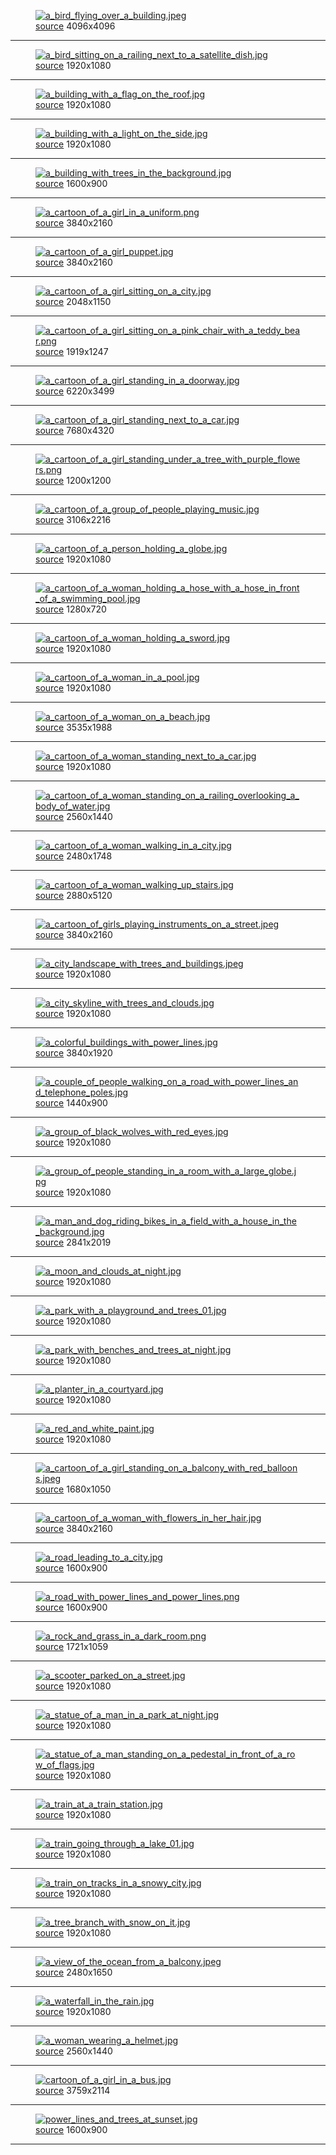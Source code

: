 
<figure>
    <a href="a_bird_flying_over_a_building.jpeg"><img alt="a_bird_flying_over_a_building.jpeg" src="a_bird_flying_over_a_building.jpeg"></a>
    <figcaption>
        <a href="https://github.com/dharmx/walls/blob/main/anime/a_bird_flying_over_a_building.jpeg">source</a>
        4096x4096
    </figcaption>
</figure>
<hr>
            
<figure>
    <a href="a_bird_sitting_on_a_railing_next_to_a_satellite_dish.jpg"><img alt="a_bird_sitting_on_a_railing_next_to_a_satellite_dish.jpg" src="a_bird_sitting_on_a_railing_next_to_a_satellite_dish.jpg"></a>
    <figcaption>
        <a href="https://github.com/dharmx/walls/blob/main/anime/a_bird_sitting_on_a_railing_next_to_a_satellite_dish.jpg">source</a>
        1920x1080
    </figcaption>
</figure>
<hr>
            
<figure>
    <a href="a_building_with_a_flag_on_the_roof.jpg"><img alt="a_building_with_a_flag_on_the_roof.jpg" src="a_building_with_a_flag_on_the_roof.jpg"></a>
    <figcaption>
        <a href="https://github.com/dharmx/walls/blob/main/anime/a_building_with_a_flag_on_the_roof.jpg">source</a>
        1920x1080
    </figcaption>
</figure>
<hr>
            
<figure>
    <a href="a_building_with_a_light_on_the_side.jpg"><img alt="a_building_with_a_light_on_the_side.jpg" src="a_building_with_a_light_on_the_side.jpg"></a>
    <figcaption>
        <a href="https://github.com/dharmx/walls/blob/main/anime/a_building_with_a_light_on_the_side.jpg">source</a>
        1920x1080
    </figcaption>
</figure>
<hr>
            
<figure>
    <a href="a_building_with_trees_in_the_background.jpg"><img alt="a_building_with_trees_in_the_background.jpg" src="a_building_with_trees_in_the_background.jpg"></a>
    <figcaption>
        <a href="https://github.com/dharmx/walls/blob/main/anime/a_building_with_trees_in_the_background.jpg">source</a>
        1600x900
    </figcaption>
</figure>
<hr>
            
<figure>
    <a href="a_cartoon_of_a_girl_in_a_uniform.png"><img alt="a_cartoon_of_a_girl_in_a_uniform.png" src="a_cartoon_of_a_girl_in_a_uniform.png"></a>
    <figcaption>
        <a href="https://github.com/dharmx/walls/blob/main/anime/a_cartoon_of_a_girl_in_a_uniform.png">source</a>
        3840x2160
    </figcaption>
</figure>
<hr>
            
<figure>
    <a href="a_cartoon_of_a_girl_puppet.jpg"><img alt="a_cartoon_of_a_girl_puppet.jpg" src="a_cartoon_of_a_girl_puppet.jpg"></a>
    <figcaption>
        <a href="https://github.com/dharmx/walls/blob/main/anime/a_cartoon_of_a_girl_puppet.jpg">source</a>
        3840x2160
    </figcaption>
</figure>
<hr>
            
<figure>
    <a href="a_cartoon_of_a_girl_sitting_on_a_city.jpg"><img alt="a_cartoon_of_a_girl_sitting_on_a_city.jpg" src="a_cartoon_of_a_girl_sitting_on_a_city.jpg"></a>
    <figcaption>
        <a href="https://github.com/dharmx/walls/blob/main/anime/a_cartoon_of_a_girl_sitting_on_a_city.jpg">source</a>
        2048x1150
    </figcaption>
</figure>
<hr>
            
<figure>
    <a href="a_cartoon_of_a_girl_sitting_on_a_pink_chair_with_a_teddy_bear.png"><img alt="a_cartoon_of_a_girl_sitting_on_a_pink_chair_with_a_teddy_bear.png" src="a_cartoon_of_a_girl_sitting_on_a_pink_chair_with_a_teddy_bear.png"></a>
    <figcaption>
        <a href="https://github.com/dharmx/walls/blob/main/anime/a_cartoon_of_a_girl_sitting_on_a_pink_chair_with_a_teddy_bear.png">source</a>
        1919x1247
    </figcaption>
</figure>
<hr>
            
<figure>
    <a href="a_cartoon_of_a_girl_standing_in_a_doorway.jpg"><img alt="a_cartoon_of_a_girl_standing_in_a_doorway.jpg" src="a_cartoon_of_a_girl_standing_in_a_doorway.jpg"></a>
    <figcaption>
        <a href="https://github.com/dharmx/walls/blob/main/anime/a_cartoon_of_a_girl_standing_in_a_doorway.jpg">source</a>
        6220x3499
    </figcaption>
</figure>
<hr>
            
<figure>
    <a href="a_cartoon_of_a_girl_standing_next_to_a_car.jpg"><img alt="a_cartoon_of_a_girl_standing_next_to_a_car.jpg" src="a_cartoon_of_a_girl_standing_next_to_a_car.jpg"></a>
    <figcaption>
        <a href="https://github.com/dharmx/walls/blob/main/anime/a_cartoon_of_a_girl_standing_next_to_a_car.jpg">source</a>
        7680x4320
    </figcaption>
</figure>
<hr>
            
<figure>
    <a href="a_cartoon_of_a_girl_standing_under_a_tree_with_purple_flowers.png"><img alt="a_cartoon_of_a_girl_standing_under_a_tree_with_purple_flowers.png" src="a_cartoon_of_a_girl_standing_under_a_tree_with_purple_flowers.png"></a>
    <figcaption>
        <a href="https://github.com/dharmx/walls/blob/main/anime/a_cartoon_of_a_girl_standing_under_a_tree_with_purple_flowers.png">source</a>
        1200x1200
    </figcaption>
</figure>
<hr>
            
<figure>
    <a href="a_cartoon_of_a_group_of_people_playing_music.jpg"><img alt="a_cartoon_of_a_group_of_people_playing_music.jpg" src="a_cartoon_of_a_group_of_people_playing_music.jpg"></a>
    <figcaption>
        <a href="https://github.com/dharmx/walls/blob/main/anime/a_cartoon_of_a_group_of_people_playing_music.jpg">source</a>
        3106x2216
    </figcaption>
</figure>
<hr>
            
<figure>
    <a href="a_cartoon_of_a_person_holding_a_globe.jpg"><img alt="a_cartoon_of_a_person_holding_a_globe.jpg" src="a_cartoon_of_a_person_holding_a_globe.jpg"></a>
    <figcaption>
        <a href="https://github.com/dharmx/walls/blob/main/anime/a_cartoon_of_a_person_holding_a_globe.jpg">source</a>
        1920x1080
    </figcaption>
</figure>
<hr>
            
<figure>
    <a href="a_cartoon_of_a_woman_holding_a_hose_with_a_hose_in_front_of_a_swimming_pool.jpg"><img alt="a_cartoon_of_a_woman_holding_a_hose_with_a_hose_in_front_of_a_swimming_pool.jpg" src="a_cartoon_of_a_woman_holding_a_hose_with_a_hose_in_front_of_a_swimming_pool.jpg"></a>
    <figcaption>
        <a href="https://github.com/dharmx/walls/blob/main/anime/a_cartoon_of_a_woman_holding_a_hose_with_a_hose_in_front_of_a_swimming_pool.jpg">source</a>
        1280x720
    </figcaption>
</figure>
<hr>
            
<figure>
    <a href="a_cartoon_of_a_woman_holding_a_sword.jpg"><img alt="a_cartoon_of_a_woman_holding_a_sword.jpg" src="a_cartoon_of_a_woman_holding_a_sword.jpg"></a>
    <figcaption>
        <a href="https://github.com/dharmx/walls/blob/main/anime/a_cartoon_of_a_woman_holding_a_sword.jpg">source</a>
        1920x1080
    </figcaption>
</figure>
<hr>
            
<figure>
    <a href="a_cartoon_of_a_woman_in_a_pool.jpg"><img alt="a_cartoon_of_a_woman_in_a_pool.jpg" src="a_cartoon_of_a_woman_in_a_pool.jpg"></a>
    <figcaption>
        <a href="https://github.com/dharmx/walls/blob/main/anime/a_cartoon_of_a_woman_in_a_pool.jpg">source</a>
        1920x1080
    </figcaption>
</figure>
<hr>
            
<figure>
    <a href="a_cartoon_of_a_woman_on_a_beach.jpg"><img alt="a_cartoon_of_a_woman_on_a_beach.jpg" src="a_cartoon_of_a_woman_on_a_beach.jpg"></a>
    <figcaption>
        <a href="https://github.com/dharmx/walls/blob/main/anime/a_cartoon_of_a_woman_on_a_beach.jpg">source</a>
        3535x1988
    </figcaption>
</figure>
<hr>
            
<figure>
    <a href="a_cartoon_of_a_woman_standing_next_to_a_car.jpg"><img alt="a_cartoon_of_a_woman_standing_next_to_a_car.jpg" src="a_cartoon_of_a_woman_standing_next_to_a_car.jpg"></a>
    <figcaption>
        <a href="https://github.com/dharmx/walls/blob/main/anime/a_cartoon_of_a_woman_standing_next_to_a_car.jpg">source</a>
        1920x1080
    </figcaption>
</figure>
<hr>
            
<figure>
    <a href="a_cartoon_of_a_woman_standing_on_a_railing_overlooking_a_body_of_water.jpg"><img alt="a_cartoon_of_a_woman_standing_on_a_railing_overlooking_a_body_of_water.jpg" src="a_cartoon_of_a_woman_standing_on_a_railing_overlooking_a_body_of_water.jpg"></a>
    <figcaption>
        <a href="https://github.com/dharmx/walls/blob/main/anime/a_cartoon_of_a_woman_standing_on_a_railing_overlooking_a_body_of_water.jpg">source</a>
        2560x1440
    </figcaption>
</figure>
<hr>
            
<figure>
    <a href="a_cartoon_of_a_woman_walking_in_a_city.jpg"><img alt="a_cartoon_of_a_woman_walking_in_a_city.jpg" src="a_cartoon_of_a_woman_walking_in_a_city.jpg"></a>
    <figcaption>
        <a href="https://github.com/dharmx/walls/blob/main/anime/a_cartoon_of_a_woman_walking_in_a_city.jpg">source</a>
        2480x1748
    </figcaption>
</figure>
<hr>
            
<figure>
    <a href="a_cartoon_of_a_woman_walking_up_stairs.jpg"><img alt="a_cartoon_of_a_woman_walking_up_stairs.jpg" src="a_cartoon_of_a_woman_walking_up_stairs.jpg"></a>
    <figcaption>
        <a href="https://github.com/dharmx/walls/blob/main/anime/a_cartoon_of_a_woman_walking_up_stairs.jpg">source</a>
        2880x5120
    </figcaption>
</figure>
<hr>
            
<figure>
    <a href="a_cartoon_of_girls_playing_instruments_on_a_street.jpeg"><img alt="a_cartoon_of_girls_playing_instruments_on_a_street.jpeg" src="a_cartoon_of_girls_playing_instruments_on_a_street.jpeg"></a>
    <figcaption>
        <a href="https://github.com/dharmx/walls/blob/main/anime/a_cartoon_of_girls_playing_instruments_on_a_street.jpeg">source</a>
        3840x2160
    </figcaption>
</figure>
<hr>
            
<figure>
    <a href="a_city_landscape_with_trees_and_buildings.jpeg"><img alt="a_city_landscape_with_trees_and_buildings.jpeg" src="a_city_landscape_with_trees_and_buildings.jpeg"></a>
    <figcaption>
        <a href="https://github.com/dharmx/walls/blob/main/anime/a_city_landscape_with_trees_and_buildings.jpeg">source</a>
        1920x1080
    </figcaption>
</figure>
<hr>
            
<figure>
    <a href="a_city_skyline_with_trees_and_clouds.jpg"><img alt="a_city_skyline_with_trees_and_clouds.jpg" src="a_city_skyline_with_trees_and_clouds.jpg"></a>
    <figcaption>
        <a href="https://github.com/dharmx/walls/blob/main/anime/a_city_skyline_with_trees_and_clouds.jpg">source</a>
        1920x1080
    </figcaption>
</figure>
<hr>
            
<figure>
    <a href="a_colorful_buildings_with_power_lines.jpg"><img alt="a_colorful_buildings_with_power_lines.jpg" src="a_colorful_buildings_with_power_lines.jpg"></a>
    <figcaption>
        <a href="https://github.com/dharmx/walls/blob/main/anime/a_colorful_buildings_with_power_lines.jpg">source</a>
        3840x1920
    </figcaption>
</figure>
<hr>
            
<figure>
    <a href="a_couple_of_people_walking_on_a_road_with_power_lines_and_telephone_poles.jpg"><img alt="a_couple_of_people_walking_on_a_road_with_power_lines_and_telephone_poles.jpg" src="a_couple_of_people_walking_on_a_road_with_power_lines_and_telephone_poles.jpg"></a>
    <figcaption>
        <a href="https://github.com/dharmx/walls/blob/main/anime/a_couple_of_people_walking_on_a_road_with_power_lines_and_telephone_poles.jpg">source</a>
        1440x900
    </figcaption>
</figure>
<hr>
            
<figure>
    <a href="a_group_of_black_wolves_with_red_eyes.jpg"><img alt="a_group_of_black_wolves_with_red_eyes.jpg" src="a_group_of_black_wolves_with_red_eyes.jpg"></a>
    <figcaption>
        <a href="https://github.com/dharmx/walls/blob/main/anime/a_group_of_black_wolves_with_red_eyes.jpg">source</a>
        1920x1080
    </figcaption>
</figure>
<hr>
            
<figure>
    <a href="a_group_of_people_standing_in_a_room_with_a_large_globe.jpg"><img alt="a_group_of_people_standing_in_a_room_with_a_large_globe.jpg" src="a_group_of_people_standing_in_a_room_with_a_large_globe.jpg"></a>
    <figcaption>
        <a href="https://github.com/dharmx/walls/blob/main/anime/a_group_of_people_standing_in_a_room_with_a_large_globe.jpg">source</a>
        1920x1080
    </figcaption>
</figure>
<hr>
            
<figure>
    <a href="a_man_and_dog_riding_bikes_in_a_field_with_a_house_in_the_background.jpg"><img alt="a_man_and_dog_riding_bikes_in_a_field_with_a_house_in_the_background.jpg" src="a_man_and_dog_riding_bikes_in_a_field_with_a_house_in_the_background.jpg"></a>
    <figcaption>
        <a href="https://github.com/dharmx/walls/blob/main/anime/a_man_and_dog_riding_bikes_in_a_field_with_a_house_in_the_background.jpg">source</a>
        2841x2019
    </figcaption>
</figure>
<hr>
            
<figure>
    <a href="a_moon_and_clouds_at_night.jpg"><img alt="a_moon_and_clouds_at_night.jpg" src="a_moon_and_clouds_at_night.jpg"></a>
    <figcaption>
        <a href="https://github.com/dharmx/walls/blob/main/anime/a_moon_and_clouds_at_night.jpg">source</a>
        1920x1080
    </figcaption>
</figure>
<hr>
            
<figure>
    <a href="a_park_with_a_playground_and_trees_01.jpg"><img alt="a_park_with_a_playground_and_trees_01.jpg" src="a_park_with_a_playground_and_trees_01.jpg"></a>
    <figcaption>
        <a href="https://github.com/dharmx/walls/blob/main/anime/a_park_with_a_playground_and_trees_01.jpg">source</a>
        1920x1080
    </figcaption>
</figure>
<hr>
            
<figure>
    <a href="a_park_with_benches_and_trees_at_night.jpg"><img alt="a_park_with_benches_and_trees_at_night.jpg" src="a_park_with_benches_and_trees_at_night.jpg"></a>
    <figcaption>
        <a href="https://github.com/dharmx/walls/blob/main/anime/a_park_with_benches_and_trees_at_night.jpg">source</a>
        1920x1080
    </figcaption>
</figure>
<hr>
            
<figure>
    <a href="a_planter_in_a_courtyard.jpg"><img alt="a_planter_in_a_courtyard.jpg" src="a_planter_in_a_courtyard.jpg"></a>
    <figcaption>
        <a href="https://github.com/dharmx/walls/blob/main/anime/a_planter_in_a_courtyard.jpg">source</a>
        1920x1080
    </figcaption>
</figure>
<hr>
            
<figure>
    <a href="a_red_and_white_paint.jpg"><img alt="a_red_and_white_paint.jpg" src="a_red_and_white_paint.jpg"></a>
    <figcaption>
        <a href="https://github.com/dharmx/walls/blob/main/anime/a_red_and_white_paint.jpg">source</a>
        1920x1080
    </figcaption>
</figure>
<hr>
            
<figure>
    <a href="a_cartoon_of_a_girl_standing_on_a_balcony_with_red_balloons.jpeg"><img alt="a_cartoon_of_a_girl_standing_on_a_balcony_with_red_balloons.jpeg" src="a_cartoon_of_a_girl_standing_on_a_balcony_with_red_balloons.jpeg"></a>
    <figcaption>
        <a href="https://github.com/dharmx/walls/blob/main/anime/a_cartoon_of_a_girl_standing_on_a_balcony_with_red_balloons.jpeg">source</a>
        1680x1050
    </figcaption>
</figure>
<hr>
            
<figure>
    <a href="a_cartoon_of_a_woman_with_flowers_in_her_hair.jpg"><img alt="a_cartoon_of_a_woman_with_flowers_in_her_hair.jpg" src="a_cartoon_of_a_woman_with_flowers_in_her_hair.jpg"></a>
    <figcaption>
        <a href="https://github.com/dharmx/walls/blob/main/anime/a_cartoon_of_a_woman_with_flowers_in_her_hair.jpg">source</a>
        3840x2160
    </figcaption>
</figure>
<hr>
            
<figure>
    <a href="a_road_leading_to_a_city.jpg"><img alt="a_road_leading_to_a_city.jpg" src="a_road_leading_to_a_city.jpg"></a>
    <figcaption>
        <a href="https://github.com/dharmx/walls/blob/main/anime/a_road_leading_to_a_city.jpg">source</a>
        1600x900
    </figcaption>
</figure>
<hr>
            
<figure>
    <a href="a_road_with_power_lines_and_power_lines.png"><img alt="a_road_with_power_lines_and_power_lines.png" src="a_road_with_power_lines_and_power_lines.png"></a>
    <figcaption>
        <a href="https://github.com/dharmx/walls/blob/main/anime/a_road_with_power_lines_and_power_lines.png">source</a>
        1600x900
    </figcaption>
</figure>
<hr>
            
<figure>
    <a href="a_rock_and_grass_in_a_dark_room.png"><img alt="a_rock_and_grass_in_a_dark_room.png" src="a_rock_and_grass_in_a_dark_room.png"></a>
    <figcaption>
        <a href="https://github.com/dharmx/walls/blob/main/anime/a_rock_and_grass_in_a_dark_room.png">source</a>
        1721x1059
    </figcaption>
</figure>
<hr>
            
<figure>
    <a href="a_scooter_parked_on_a_street.jpg"><img alt="a_scooter_parked_on_a_street.jpg" src="a_scooter_parked_on_a_street.jpg"></a>
    <figcaption>
        <a href="https://github.com/dharmx/walls/blob/main/anime/a_scooter_parked_on_a_street.jpg">source</a>
        1920x1080
    </figcaption>
</figure>
<hr>
            
<figure>
    <a href="a_statue_of_a_man_in_a_park_at_night.jpg"><img alt="a_statue_of_a_man_in_a_park_at_night.jpg" src="a_statue_of_a_man_in_a_park_at_night.jpg"></a>
    <figcaption>
        <a href="https://github.com/dharmx/walls/blob/main/anime/a_statue_of_a_man_in_a_park_at_night.jpg">source</a>
        1920x1080
    </figcaption>
</figure>
<hr>
            
<figure>
    <a href="a_statue_of_a_man_standing_on_a_pedestal_in_front_of_a_row_of_flags.jpg"><img alt="a_statue_of_a_man_standing_on_a_pedestal_in_front_of_a_row_of_flags.jpg" src="a_statue_of_a_man_standing_on_a_pedestal_in_front_of_a_row_of_flags.jpg"></a>
    <figcaption>
        <a href="https://github.com/dharmx/walls/blob/main/anime/a_statue_of_a_man_standing_on_a_pedestal_in_front_of_a_row_of_flags.jpg">source</a>
        1920x1080
    </figcaption>
</figure>
<hr>
            
<figure>
    <a href="a_train_at_a_train_station.jpg"><img alt="a_train_at_a_train_station.jpg" src="a_train_at_a_train_station.jpg"></a>
    <figcaption>
        <a href="https://github.com/dharmx/walls/blob/main/anime/a_train_at_a_train_station.jpg">source</a>
        1920x1080
    </figcaption>
</figure>
<hr>
            
<figure>
    <a href="a_train_going_through_a_lake_01.jpg"><img alt="a_train_going_through_a_lake_01.jpg" src="a_train_going_through_a_lake_01.jpg"></a>
    <figcaption>
        <a href="https://github.com/dharmx/walls/blob/main/anime/a_train_going_through_a_lake_01.jpg">source</a>
        1920x1080
    </figcaption>
</figure>
<hr>
            
<figure>
    <a href="a_train_on_tracks_in_a_snowy_city.jpg"><img alt="a_train_on_tracks_in_a_snowy_city.jpg" src="a_train_on_tracks_in_a_snowy_city.jpg"></a>
    <figcaption>
        <a href="https://github.com/dharmx/walls/blob/main/anime/a_train_on_tracks_in_a_snowy_city.jpg">source</a>
        1920x1080
    </figcaption>
</figure>
<hr>
            
<figure>
    <a href="a_tree_branch_with_snow_on_it.jpg"><img alt="a_tree_branch_with_snow_on_it.jpg" src="a_tree_branch_with_snow_on_it.jpg"></a>
    <figcaption>
        <a href="https://github.com/dharmx/walls/blob/main/anime/a_tree_branch_with_snow_on_it.jpg">source</a>
        1920x1080
    </figcaption>
</figure>
<hr>
            
<figure>
    <a href="a_view_of_the_ocean_from_a_balcony.jpeg"><img alt="a_view_of_the_ocean_from_a_balcony.jpeg" src="a_view_of_the_ocean_from_a_balcony.jpeg"></a>
    <figcaption>
        <a href="https://github.com/dharmx/walls/blob/main/anime/a_view_of_the_ocean_from_a_balcony.jpeg">source</a>
        2480x1650
    </figcaption>
</figure>
<hr>
            
<figure>
    <a href="a_waterfall_in_the_rain.jpg"><img alt="a_waterfall_in_the_rain.jpg" src="a_waterfall_in_the_rain.jpg"></a>
    <figcaption>
        <a href="https://github.com/dharmx/walls/blob/main/anime/a_waterfall_in_the_rain.jpg">source</a>
        1920x1080
    </figcaption>
</figure>
<hr>
            
<figure>
    <a href="a_woman_wearing_a_helmet.jpg"><img alt="a_woman_wearing_a_helmet.jpg" src="a_woman_wearing_a_helmet.jpg"></a>
    <figcaption>
        <a href="https://github.com/dharmx/walls/blob/main/anime/a_woman_wearing_a_helmet.jpg">source</a>
        2560x1440
    </figcaption>
</figure>
<hr>
            
<figure>
    <a href="cartoon_of_a_girl_in_a_bus.jpg"><img alt="cartoon_of_a_girl_in_a_bus.jpg" src="cartoon_of_a_girl_in_a_bus.jpg"></a>
    <figcaption>
        <a href="https://github.com/dharmx/walls/blob/main/anime/cartoon_of_a_girl_in_a_bus.jpg">source</a>
        3759x2114
    </figcaption>
</figure>
<hr>
            
<figure>
    <a href="power_lines_and_trees_at_sunset.jpg"><img alt="power_lines_and_trees_at_sunset.jpg" src="power_lines_and_trees_at_sunset.jpg"></a>
    <figcaption>
        <a href="https://github.com/dharmx/walls/blob/main/anime/power_lines_and_trees_at_sunset.jpg">source</a>
        1600x900
    </figcaption>
</figure>
<hr>
            
